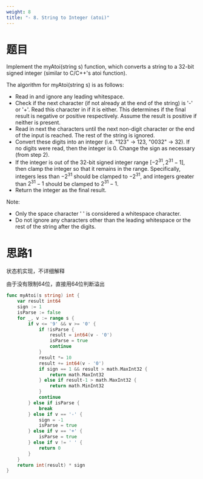 ```yaml
---
weight: 8
title: "- 8. String to Integer (atoi)"
---
```


# 题目

Implement the myAtoi(string s) function, which converts a string to a 32-bit signed integer (similar to C/C++'s atoi function).

The algorithm for myAtoi(string s) is as follows:

- Read in and ignore any leading whitespace.
- Check if the next character (if not already at the end of the string) is '-' or '+'. Read this character in if it is either. This determines if the final result is negative or positive respectively. Assume the result is positive if neither is present.
- Read in next the characters until the next non-digit character or the end of the input is reached. The rest of the string is ignored.
- Convert these digits into an integer (i.e. "123" -> 123, "0032" -> 32). If no digits were read, then the integer is 0. Change the sign as necessary (from step 2).
- If the integer is out of the 32-bit signed integer range $[-2^{31}, 2^{31} - 1]$, then clamp the integer so that it remains in the range. Specifically, integers less than $-2^{31}$ should be clamped to $-2^{31}$, and integers greater than $2^{31} - 1$ should be clamped to $2^{31} - 1$.
- Return the integer as the final result.

Note:

- Only the space character ' ' is considered a whitespace character.
- Do not ignore any characters other than the leading whitespace or the rest of the string after the digits.


# 思路1

状态机实现，不详细解释

由于没有限制64位，直接用64位判断溢出

```go
func myAtoi(s string) int {
	var result int64
	sign := 1
	isParse := false
	for _, v := range s {
		if v <= '9' && v >= '0' {
			if !isParse {
				result = int64(v - '0')
				isParse = true
				continue
			}
			result *= 10
			result += int64(v - '0')
			if sign == 1 && result > math.MaxInt32 {
				return math.MaxInt32
			} else if result-1 > math.MaxInt32 {
				return math.MinInt32
			}
			continue
		} else if isParse {
			break
		} else if v == '-' {
			sign = -1
			isParse = true
		} else if v == '+' {
			isParse = true
		} else if v != ' ' {
			return 0
		}
	}
	return int(result) * sign
}
```
